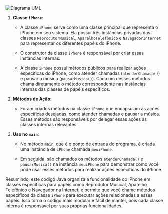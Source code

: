 
![Diagrama UML](https://i.imgur.com/gSP619M.png)
1. **Classe `iPhone`**:
   - A classe `iPhone` serve como uma classe principal que representa o iPhone em seu sistema. Ela possui três instâncias privadas das classes `ReprodutorMusical`, `AparelhoTelefônico` e `NavegadorInternet` para representar os diferentes papéis do iPhone.

   - O construtor da classe `iPhone` é responsável por criar essas instâncias internas.

   - A classe `iPhone` possui métodos públicos para realizar ações específicas do iPhone, como atender chamadas (`atenderChamada()`) e pausar a música (`pausarMusica()`). Cada um desses métodos chama diretamente o método correspondente nas instâncias internas das classes de papéis específicos.

2. **Métodos de Ação**:
   - Foram criados métodos na classe `iPhone` que encapsulam as ações específicas desejadas, como atender chamadas e pausar a música. Esses métodos são responsáveis por delegar essas ações às classes internas relevantes.

3. **Uso no `main`**:
   - No método `main`, que é o ponto de entrada do programa, é criada uma instância de `iPhone` chamada `meuiPhone`.

   - Em seguida, são chamados os métodos `atenderChamada()` e `pausarMusica()` na instância `meuiPhone` para demonstrar como você pode usar esses métodos para realizar ações específicas do iPhone.

Resumindo, este código Java organiza a funcionalidade do iPhone em classes específicas para papéis como Reprodutor Musical, Aparelho Telefônico e Navegador na Internet, e permite que você chame métodos específicos da classe `iPhone` para executar ações relacionadas a esses papéis. Isso torna o código mais modular e fácil de manter, pois cada classe interna é responsável por suas próprias funcionalidades.
